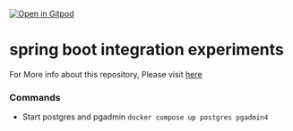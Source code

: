 [![Open in Gitpod](https://gitpod.io/button/open-in-gitpod.svg)](https://gitpod.io/#https://github.com/rajadileepkolli/my-spring-boot-experiments)


# spring boot integration experiments

For More info about this repository, Please visit [here](https://rajadilipkolli.github.io/my-spring-boot-experiments/)


### Commands
 -  Start postgres and pgadmin `docker compose up postgres pgadmin4`
 
